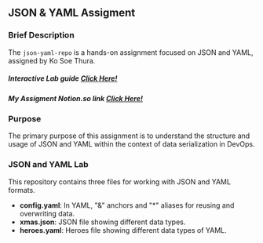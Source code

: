 ## JSON & YAML Assigment

### Brief Description

The `json-yaml-repo` is a hands-on assignment focused on JSON and YAML, assigned by Ko Soe Thura.


##### Interactive Lab guide [Click Here!](https://github.com/devktops/devops-misc/blob/master/yaml-lab.md)

##### My Assigment Notion.so link [Click Here!](https://concise-yttrium-bcf.notion.site/Assignment-JSON-YAML-9f39c39fe71c4d6b8136fdabd940225a?pvs=4)

### Purpose

The primary purpose of this assignment is to understand the structure and usage of JSON and YAML within the context of data serialization in DevOps.

### JSON and YAML Lab

This repository contains three files for working with JSON and YAML formats.

- **config.yaml**: In YAML, "&" anchors and "*" aliases for reusing and overwriting data.
- **xmas.json**: JSON file showing different data types.
- **heroes.yaml**: Heroes file showing different data types of YAML.

